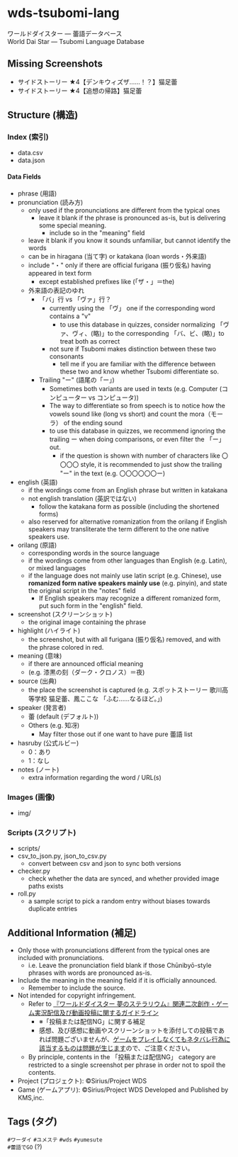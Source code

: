 # wds-tsubomi-lang
ワールドダイスター — 蕾語データベース<br>
World Dai Star — Tsubomi Language Database

## Missing Screenshots
- サイドストーリー ★4【デンキウィズザ……！？】猫足蕾
- サイドストーリー ★4【追想の帰路】猫足蕾

## Structure (構造)
### Index (索引)
- data.csv
- data.json
#### Data Fields
- phrase (用語)
- pronunciation (読み方)
  - only used if the pronunciations are different from the typical ones
    - leave it blank if the phrase is pronounced as-is, but is delivering some special meaning.
      - include so in the "meaning" field
  - leave it blank if you know it sounds unfamiliar, but cannot identify the words
  - can be in hiragana (当て字) or katakana (loan words・外来語)
  - include "・" only if there are official furigana (振り仮名) having appeared in text form
    - except established prefixes like (「ザ・」＝the)
  - 外来語の表記のゆれ
    - 「バ」行 vs 「ヴァ」行？
      - currently using the 「ヴ」 one if the corresponding word contains a "v"
        - to use this database in quizzes, consider normalizing 「ヴァ、ヴィ、(略)」to the corresponding 「バ、ビ、(略)」to treat both as correct
      - not sure if Tsubomi makes distinction between these two consonants
        - tell me if you are familiar with the difference between these two and know whether Tsubomi differentiate so.
    - Trailing "ー" (語尾の「ー」)
      - Sometimes both variants are used in texts (e.g. Computer (コンピューター vs コンピュータ))
      - The way to differentiate so from speech is to notice how the vowels sound like (long vs short) and count the mora（モーラ） of the ending sound
      - to use this database in quizzes, we recommend ignoring the trailing ー when doing comparisons, or even filter the 「ー」 out.
        - if the question is shown with number of characters like 〇〇〇〇 style, it is recommended to just show the trailing "ー" in the text (e.g. 〇〇〇〇〇〇ー) 
- english (英語)
  - if the wordings come from an English phrase but written in katakana
  - not english translation (英訳ではない)
    - follow the katakana form as possible (including the shortened forms)
  - also reserved for alternative romanization from the orilang if English speakers may transliterate the term different to the one native speakers use.
- orilang (原語)
  - corresponding words in the source language
  - if the wordings come from other languages than English (e.g. Latin), or mixed languages
  - if the language does not mainly use latin script (e.g. Chinese), use **romanized form native speakers mainly use** (e.g. pinyin), and state the original script in the "notes" field
    - If English speakers may recognize a different romanized form, put such form in the "english" field.
- screenshot (スクリーンショット)
  - the original image containing the phrase
- highlight (ハイライト)
  - the screenshot, but with all furigana (振り仮名) removed, and with the phrase colored in red.
- meaning (意味)
  - if there are announced official meaning
  - (e.g. 漆黒の刻（ダーク・クロノス）＝夜)
- source (出典)
  - the place the screenshot is captured (e.g. スポットストーリー 歌川高等学校 猫足蕾、鳳ここな 「ふむ……なるほど。」)
- speaker (発言者)
  - 蕾 (default (デフォルト))
  - Others (e.g. 知冴)
    - May filter those out if one want to have pure 蕾語 list
- hasruby (公式ルビー)
  - 0：あり
  - 1：なし
- notes (ノート)
  - extra information regarding the word / URL(s)
### Images (画像)
- img/
### Scripts (スクリプト)
- scripts/
- csv_to_json.py, json_to_csv.py
  - convert between csv and json to sync both versions
- checker.py
  - check whether the data are synced, and whether provided image paths exists
- roll.py
  - a sample script to pick a random entry without biases towards duplicate entries

## Additional Information (補足)
- Only those with pronunciations different from the typical ones are included with pronunciations.
  - i.e. Leave the pronunciation field blank if those Chūnibyō-style phrases with words are pronounced as-is.
- Include the meaning in the meaning field if it is officially announced.
  - Remember to include the source.
- Not intended for copyright infringement.
  - Refer to [『ワールドダイスター 夢のステラリウム』関連二次創作・ゲーム実況配信及び動画投稿に関するガイドライン](https://world-dai-star.com/news/1947)
    - ※「投稿または配信NG」に関する補足
    - 感想、及び感想に動画やスクリーンショットを添付しての投稿であれば問題ございませんが、<ins>ゲームをプレイしなくてもネタバレ行為に該当するものは問題が生じます</ins>ので、ご注意ください。
  - By principle, contents in the 「投稿または配信NG」 category are restricted to a single screenshot per phrase in order not to spoil the contents.
- Project (プロジェクト): ©Sirius/Project WDS
- Game (ゲームアプリ): ©Sirius/Project WDS Developed and Published by KMS,inc.

## Tags (タグ)
`#ワーダイ` `#ユメステ` `#wds` `#yumesute`<br>
`#蕾語でGO` (?)
